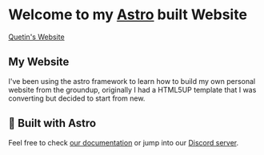 # Welcome to my [Astro](https://astro.build) built Website

[Quetin's Website](https://quentingray.me)

## My Website

I've been using the astro framework to learn how to build my own personal website from the groundup, originally I had a HTML5UP template that I was converting but decided to start from new.

## 👀 Built with Astro

Feel free to check [our documentation](https://docs.astro.build) or jump into our [Discord server](https://astro.build/chat).
